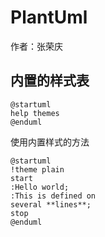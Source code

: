 # PlantUml

作者：张荣庆

## 内置的样式表

```plantuml
@startuml
help themes
@enduml
```

使用内置样式的方法

```plantuml
@startuml
!theme plain
start
:Hello world;
:This is defined on
several **lines**;
stop
@enduml
```
